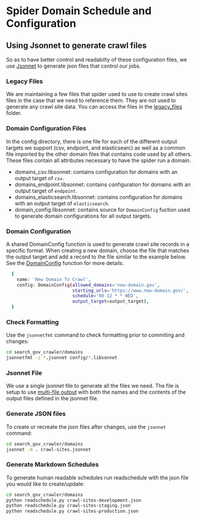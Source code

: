 # Spider Domain Schedule and Configuration

## Using Jsonnet to generate crawl files
So as to have better control and readabilty of these configuration files, we use [Jsonnet](https://jsonnet.org/) to generate json files that control our jobs.

### Legacy Files
We are maintaining a few files that spider used to use to create crawl sites files in the case that we need to reference them.  They are not used to generate any crawl site data.  You can access the files in the [legacy_files](legacy_files) folder.

### Domain Configuration Files
In the config directory, there is one file for each of the different output targets we support (csv, endpoint, and elasticsearc) as well as a common file imported by the other domain files that contains code used by all others.  These files contain all attributes necessary to have the spider run a domain.

- domains_csv.libsonnet: contains configuration for domains with an output target of `csv`.
- domains_endpoint.libsonnet: contains configuration for domains with an output target of `endpoint`.
- domains_elasticsearch.libsonnet: contains configuration for domains with an output target of `elasticsearch`.
- domain_config.libsonnet: contains source for `DomainConfig` fuction used to generate domain configurations for all output targets.

### Domain Configuration
A shared DomainConfig function is used to generate crawl site records in a specific format. When creating a new domain, choose the file that matches the output target and add a record to the file similar to the example below.  See the [DomainConfig](config/domain_config.libsonnet) function for more details.
```bash
  {
    name: 'New Domain To Crawl',
    config: DomainConfig(allowed_domains='new-domain.gov',
                         starting_urls='https://www.new-domain.gov/',
                         schedule='00 12 * * WED',
                         output_target=output_target),
  }
```

### Check Formatting
Use the `jsonnetfmt` command to check formatting prior to commiting and changes:
```bash
cd search_gov_crawler/domains
jsonnetfmt -i *.jsonnet config/*.libsonnet
```

### Jsonnet File
We use a single jsonnet file to generate all the files we need.  The file is setup to use [multi-file output](https://jsonnet.org/learning/getting_started.html#multi) with both the names and the contents of the output files defined in the jsonnet file.

### Generate JSON files
To create or recreate the json files after changes, use the `jsonnet` command:
```bash
cd search_gov_crawler/domains
jsonnet -m . crawl-sites.jsonnet
```

### Generate Markdown Schedules 
To generate human readable schedules run readschedule with the json file you would like to create/update: 

```bash
cd search_gov_crawler/domains
python readschedule.py crawl-sites-development.json
python readschedule.py crawl-sites-staging.json
python readschedule.py crawl-sites-production.json   
```